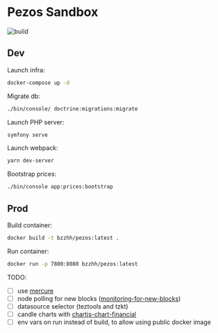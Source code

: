 # Pezos Sandbox

![build](https://github.com/bzzhh/pezos-sandbox/workflows/reboot/badge.svg)

## Dev

Launch infra:

```sh
docker-compose up -d
```

Migrate db:

```sh
./bin/console/ doctrine:migrations:migrate
```

Launch PHP server:

```sh
symfony serve
```

Launch webpack:

```sh
yarn dev-server
```

Bootstrap prices:

```sh
./bin/console app:prices:bootstrap
```

## Prod

Build container:

```sh
docker build -t bzzhh/pezos:latest .
```

Run container:

```sh
docker run -p 7800:8080 bzzhh/pezos:latest
```

TODO:

- [ ] use [mercure](https://mercure.rocks)
- [ ] node polling for new blocks ([monitoring-for-new-blocks](https://github.com/blockwatch-cc/tzgo#monitoring-for-new-blocks))
- [ ] datasource selector (teztools and tzkt)
- [ ] candle charts with [chartjs-chart-financial](https://github.com/chartjs/chartjs-chart-financial)
- [ ] env vars on run instead of build, to allow using public docker image
